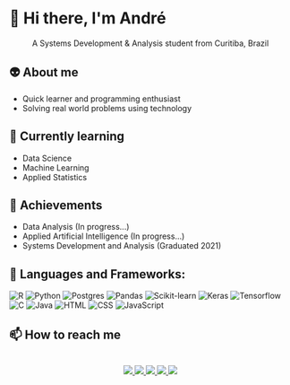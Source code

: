 # 🐣 Hi there, I'm André

<p align='center'>
  A Systems Development & Analysis student from Curitiba, Brazil
  <br>
</p>

## 👽 About me

- Quick learner and programming enthusiast
- Solving real world problems using technology

## 🚂 Currently learning

- Data Science
- Machine Learning
- Applied Statistics
  
## 🏅 Achievements

- Data Analysis (In progress...)
- Applied Artificial Intelligence (In progress...)
- Systems Development and Analysis (Graduated 2021)

## 📝 Languages and Frameworks:
![R](https://img.shields.io/badge/R-276DC3?style=for-the-badge&logo=r&logoColor=white)
![Python](https://img.shields.io/badge/Python-3776AB?style=for-the-badge&logo=python&logoColor=white)
![Postgres](https://img.shields.io/badge/PostgreSQL-316192?style=for-the-badge&logo=postgresql&logoColor=white)
![Pandas](https://img.shields.io/badge/Pandas-150458?style=for-the-badge&logo=Pandas&logoColor=white)
![Scikit-learn](https://img.shields.io/badge/scikit_learn-F7931E?style=for-the-badge&logo=scikit-learn&logoColor=white)
![Keras](https://img.shields.io/badge/Keras-D00000?style=for-the-badge&logo=Keras&logoColor=white)
![Tensorflow](https://img.shields.io/badge/TensorFlow-FF6F00?style=for-the-badge&logo=TensorFlow&logoColor=white)
![C](https://img.shields.io/badge/C-27338e?style=for-the-badge&logo=c&logoColor=white)
![Java](https://img.shields.io/badge/-Java-important?style=for-the-badge&logo=Java&logoColor=white)
![HTML](https://img.shields.io/badge/HTML5-E34F26?style=for-the-badge&logo=html5&logoColor=white)
![CSS](https://img.shields.io/badge/CSS3-1572B6?style=for-the-badge&logo=css3&logoColor=white)
![JavaScript](https://img.shields.io/badge/Javascript-ffd700?style=for-the-badge&logo=Javascript&logoColor=white)
  
## 📫 How to reach me
<p align='center'>
  <br>
  <a href="https://www.kaggle.com/andrekantunes">
    <img src="https://img.shields.io/badge/Kaggle-20BEFF?style=for-the-badge&logo=Kaggle&logoColor=white" />
  </a>
  <a href="https://www.linkedin.com/in/andre-antunes-385127214/">
    <img src="https://img.shields.io/badge/linkedin-%230077B5.svg?&style=for-the-badge&logo=linkedin&logoColor=white" />
  </a>
  <a href="https://www.instagram.com/andrekantunes">
    <img src="https://img.shields.io/badge/Instagram-E4405F?style=for-the-badge&logo=instagram&logoColor=white" />
  </a>  
  <a href="https://www.facebook.com/andre.antunes.619">
    <img src="https://img.shields.io/badge/Facebook-1877F2?style=for-the-badge&logo=facebook&logoColor=white" />
  </a>
  <a href="https://twitter.com/KlingenfusAndre">
    <img src="https://img.shields.io/badge/Twitter-1DA1F2?style=for-the-badge&logo=twitter&logoColor=white" />
  </a> 
  <br>
</p>
